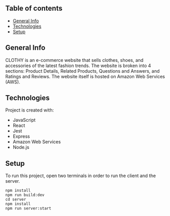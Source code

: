 ## Table of contents

- [General Info](#general-info)
- [Technologies](#technologies)
- [Setup](#setup)

## General Info

CLOTHY is an e-commerce website that sells clothes, shoes, and accessories of the latest fashion trends. The website is broken into 4 sections: Product Details, Related Products, Questions and Answers, and Ratings and Reviews. The website itself is hosted on Amazon Web Services (AWS).

## Technologies

Project is created with:

- JavaScript
- React
- Jest
- Express
- Amazon Web Services
- Node.js

## Setup

To run this project, open two terminals in order to run the client and the server.

```
npm install
npm run build:dev
cd server
npm install
npm run server:start
```

